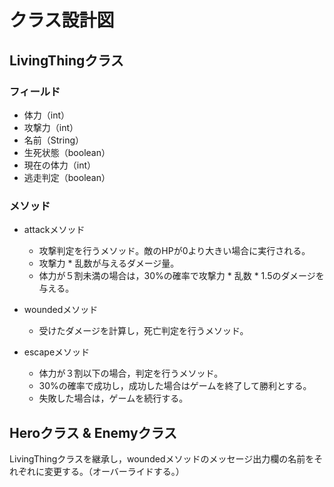 # クラス設計図

## LivingThingクラス

### フィールド
- 体力（int）
- 攻撃力（int）
- 名前（String）
- 生死状態（boolean）
- 現在の体力（int）
- 逃走判定（boolean）

### メソッド
- attackメソッド
    - 攻撃判定を行うメソッド。敵のHPが0より大きい場合に実行される。
    - 攻撃力 * 乱数が与えるダメージ量。
    - 体力が５割未満の場合は，30%の確率で攻撃力 * 乱数 * 1.5のダメージを与える。

- woundedメソッド
    - 受けたダメージを計算し，死亡判定を行うメソッド。

- escapeメソッド
    - 体力が３割以下の場合，判定を行うメソッド。
    - 30%の確率で成功し，成功した場合はゲームを終了して勝利とする。
    - 失敗した場合は，ゲームを続行する。

## Heroクラス & Enemyクラス
LivingThingクラスを継承し，woundedメソッドのメッセージ出力欄の名前をそれぞれに変更する。（オーバーライドする。）